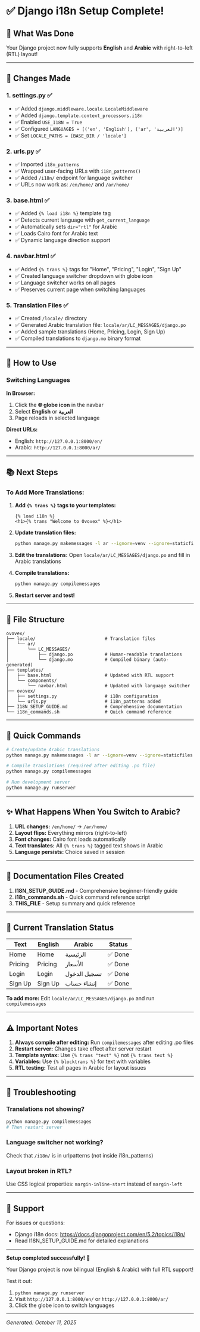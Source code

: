 # ✅ Django i18n Setup Complete!

## 🎉 What Was Done

Your Django project now fully supports **English** and **Arabic** with right-to-left (RTL) layout!

---

## 📝 Changes Made

### 1. **settings.py** ✅
- ✅ Added `django.middleware.locale.LocaleMiddleware`
- ✅ Added `django.template.context_processors.i18n`
- ✅ Enabled `USE_I18N = True`
- ✅ Configured `LANGUAGES = [('en', 'English'), ('ar', 'العربية')]`
- ✅ Set `LOCALE_PATHS = [BASE_DIR / 'locale']`

### 2. **urls.py** ✅  
- ✅ Imported `i18n_patterns`
- ✅ Wrapped user-facing URLs with `i18n_patterns()`
- ✅ Added `/i18n/` endpoint for language switcher
- ✅ URLs now work as: `/en/home/` and `/ar/home/`

### 3. **base.html** ✅
- ✅ Added `{% load i18n %}` template tag
- ✅ Detects current language with `get_current_language`
- ✅ Automatically sets `dir="rtl"` for Arabic
- ✅ Loads Cairo font for Arabic text
- ✅ Dynamic language direction support

### 4. **navbar.html** ✅
- ✅ Added `{% trans %}` tags for "Home", "Pricing", "Login", "Sign Up"
- ✅ Created language switcher dropdown with globe icon
- ✅ Language switcher works on all pages
- ✅ Preserves current page when switching languages

### 5. **Translation Files** ✅
- ✅ Created `/locale/` directory
- ✅ Generated Arabic translation file: `locale/ar/LC_MESSAGES/django.po`
- ✅ Added sample translations (Home, Pricing, Login, Sign Up)
- ✅ Compiled translations to `django.mo` binary format

---

## 🚀 How to Use

### Switching Languages

**In Browser:**
1. Click the **🌐 globe icon** in the navbar
2. Select **English** or **العربية**
3. Page reloads in selected language

**Direct URLs:**
- English: `http://127.0.0.1:8000/en/`
- Arabic: `http://127.0.0.1:8000/ar/`

---

## 📚 Next Steps

### To Add More Translations:

1. **Add `{% trans %}` tags to your templates:**
   ```django
   {% load i18n %}
   <h1>{% trans "Welcome to Ovovex" %}</h1>
   ```

2. **Update translation files:**
   ```bash
   python manage.py makemessages -l ar --ignore=venv --ignore=staticfiles
   ```

3. **Edit the translations:**
   Open `locale/ar/LC_MESSAGES/django.po` and fill in Arabic translations

4. **Compile translations:**
   ```bash
   python manage.py compilemessages
   ```

5. **Restart server and test!**

---

## 📂 File Structure

```
ovovex/
├── locale/                          # Translation files
│   └── ar/
│       └── LC_MESSAGES/
│           ├── django.po            # Human-readable translations
│           └── django.mo            # Compiled binary (auto-generated)
├── templates/
│   ├── base.html                    # Updated with RTL support
│   └── components/
│       └── navbar.html              # Updated with language switcher
├── ovovex/
│   ├── settings.py                  # i18n configuration
│   └── urls.py                      # i18n_patterns added
├── I18N_SETUP_GUIDE.md              # Comprehensive documentation
└── i18n_commands.sh                 # Quick command reference
```

---

## 🔧 Quick Commands

```bash
# Create/update Arabic translations
python manage.py makemessages -l ar --ignore=venv --ignore=staticfiles

# Compile translations (required after editing .po file)
python manage.py compilemessages

# Run development server
python manage.py runserver
```

---

## ✨ What Happens When You Switch to Arabic?

1. **URL changes:** `/en/home/` → `/ar/home/`
2. **Layout flips:** Everything mirrors (right-to-left)
3. **Font changes:** Cairo font loads automatically
4. **Text translates:** All `{% trans %}` tagged text shows in Arabic
5. **Language persists:** Choice saved in session

---

## 📖 Documentation Files Created

1. **I18N_SETUP_GUIDE.md** - Comprehensive beginner-friendly guide
2. **i18n_commands.sh** - Quick command reference script
3. **THIS_FILE** - Setup summary and quick reference

---

## 🎯 Current Translation Status

| Text | English | Arabic | Status |
|------|---------|--------|--------|
| Home | Home | الرئيسية | ✅ Done |
| Pricing | Pricing | الأسعار | ✅ Done |
| Login | Login | تسجيل الدخول | ✅ Done |
| Sign Up | Sign Up | إنشاء حساب | ✅ Done |

**To add more:** Edit `locale/ar/LC_MESSAGES/django.po` and run `compilemessages`

---

## ⚠️ Important Notes

1. **Always compile after editing:** Run `compilemessages` after editing .po files
2. **Restart server:** Changes take effect after server restart
3. **Template syntax:** Use `{% trans "text" %}` not `{% trans text %}`
4. **Variables:** Use `{% blocktrans %}` for text with variables
5. **RTL testing:** Test all pages in Arabic for layout issues

---

## 🐛 Troubleshooting

### Translations not showing?
```bash
python manage.py compilemessages
# Then restart server
```

### Language switcher not working?
Check that `/i18n/` is in urlpatterns (not inside i18n_patterns)

### Layout broken in RTL?
Use CSS logical properties: `margin-inline-start` instead of `margin-left`

---

## 📧 Support

For issues or questions:
- Django i18n docs: https://docs.djangoproject.com/en/5.2/topics/i18n/
- Read I18N_SETUP_GUIDE.md for detailed explanations

---

**Setup completed successfully!** 🎉

Your Django project is now bilingual (English & Arabic) with full RTL support!

Test it out:
1. `python manage.py runserver`
2. Visit `http://127.0.0.1:8000/en/` or `http://127.0.0.1:8000/ar/`
3. Click the globe icon to switch languages

---

*Generated: October 11, 2025*
